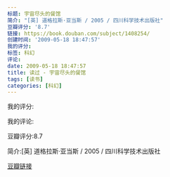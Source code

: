```yaml
---
标题: 宇宙尽头的餐馆
简介: "[英] 道格拉斯·亚当斯 / 2005 / 四川科学技术出版社"
豆瓣评分: '8.7'
链接: https://book.douban.com/subject/1408254/
创建时间: '2009-05-18 18:47:57'
我的评分:
标签: 科幻
评论:
date: 2009-05-18 18:47:57
title: 读过 - 宇宙尽头的餐馆
tags: [读书]
categories: [科幻]
---
```


我的评分:

我的评论:

豆瓣评分:8.7

简介:[英] 道格拉斯·亚当斯 / 2005 / 四川科学技术出版社

[豆瓣链接](https://book.douban.com/subject/1408254/)

